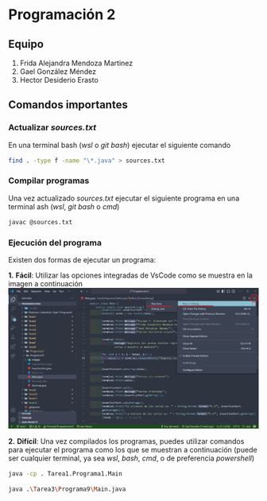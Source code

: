 # Programación 2

## Equipo

1. Frida Alejandra Mendoza Martinez
2. Gael González Méndez
3. Hector Desiderio Erasto

## Comandos importantes

### Actualizar _sources.txt_

En una terminal bash (_wsl_ o _git bash_) ejecutar el siguiente comando

```bash
find . -type f -name "\*.java" > sources.txt
```

### Compilar programas

Una vez actualizado _sources.txt_ ejecutar el siguiente programa en una terminal ash (_wsl_, _git bash_ o _cmd_)

```bash
javac @sources.txt
```

### Ejecución del programa

Existen dos formas de ejecutar un programa:

**1.** **Fácil**: Utilizar las opciones integradas de VsCode como se muestra en la imagen a continuación
![Guía de ejecución en VsCode](images/run_guide.png "Guía de ejecución en VsCode")

**2.** **Difícil**: Una vez compilados los programas, puedes utilizar comandos para ejecutar el programa como los que se muestran a continuación (puede ser cualquier terminal, ya sea _wsl_, _bash_, _cmd_, o de preferencia _powershell_)

```bash
java -cp . Tarea1.Programa1.Main
```

```bash
java .\Tarea3\Programa9\Main.java
```
